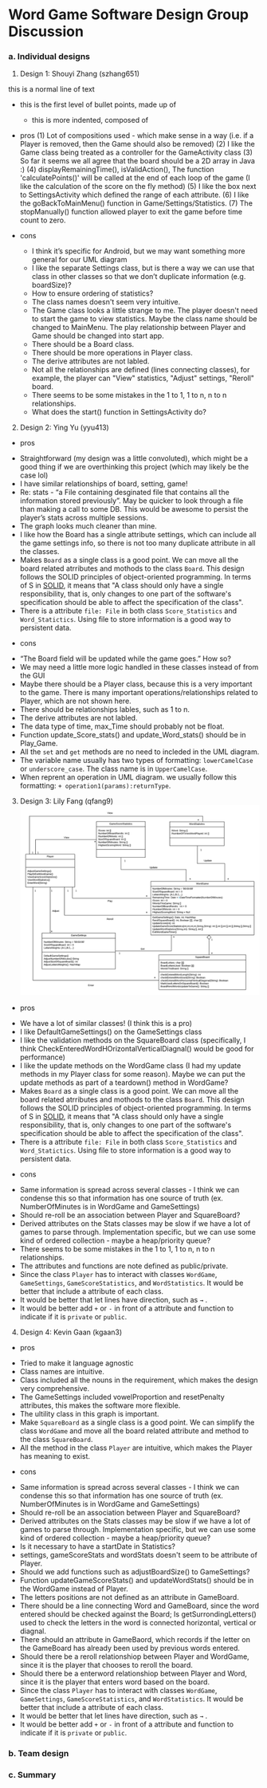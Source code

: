 # Word Game Software Design Group Discussion

### a. Individual designs

1. Design 1: Shouyi Zhang (szhang651)

this is a normal line of text
  * this is the first level of bullet points, made up of
    * this is more indented, composed of 

* pros
(1) Lot of compositions used - which make sense in a way (i.e. if a Player is removed, then the Game should also be removed)
(2) I like the Game class being treated as a controller for the GameActivity class
(3) So far it seems we all agree that the board should be a 2D array in Java :)
(4) displayRemainingTime(), isValidAction(), The function 'calculatePoints()' will be called at the end of each loop of the game (I like the calculation of the score on the fly method)
(5) I like the box next to SettingsActivity which defined the range of each attribute.
(6) I like the goBackToMainMenu() function in Game/Settings/Statistics.
(7) The stopManually() function allowed player to exit the game before time count to zero.

* cons
  * I think it’s specific for Android, but we may want something more general for our UML diagram
  * I like the separate Settings class, but is there a way we can use that class in other classes so that we don’t duplicate information (e.g. boardSize)?
  * How to ensure ordering of statistics?
  * The class names doesn't seem very intuitive.
  * The Game class looks a little strange to me. The player doesn't need to start the game to view statistics. Maybe the class name should be changed to MainMenu. The play relationship between Player and Game should be changed into start app.
  * There should be a Board class.
  * There should be more operations in Player class.
  * The derive attributes are not labled.
  * Not all the relationships are defined (lines connecting classes), for example, the player can "View" statistics, "Adjust" settings, "Reroll" board.
  * There seems to be some mistakes in the 1 to 1, 1 to n, n to n relationships.
  * What does the start() function in SettingsActivity do?


2. Design 2: Ying Yu (yyu413)
* pros
- Straightforward (my design was a little convoluted), which might be a good thing if we are overthinking this project (which may likely be the case lol)
- I have similar relationships of board, setting, game!
- Re: stats - “a File containing desginated file that contains all the information stored previously”. May be quicker to look through a file than making a call to some DB. This would be awesome to persist the player’s stats across multiple sessions.
- The graph looks much cleaner than mine.
- I like how the Board has a single attribute settings, which can include all the game settings info, so there is not too many duplicate attribute in all the classes.
- Makes `Board` as a single class is a good point. We can move all the board related atrributes and mothods to the class `Board`. This design follows the SOLID principles of object-oriented programming. In terms of S in [SOLID](https://en.wikipedia.org/wiki/SOLID), it means that "A class should only have a single responsibility, that is, only changes to one part of the software's specification should be able to affect the specification of the class".
- There is a attribute `file: File` in both class `Score_Statistics` and `Word_Statictics`. Using file to store information is a good way to persistent data.

* cons
- “The Board field will be updated while the game goes.” How so?
- We may need a little more logic handled in these classes instead of from the GUI
- Maybe there should be a Player class, because this is a very important to the game. There is many important operations/relationships related to Player, which are not shown here.
- There should be relationships lables, such as 1 to n.
- The derive attributes are not labled.
- The data type of time, max_Time should probably not be float.
- Function update_Score_stats() and update_Word_stats() should be in Play_Game.
- All the `set` and `get` methods are no need to incleded in the UML diagram.
- The variable name usually has two types of formatting: `lowerCamelCase` or `underscore_case`. The class name is in `UpperCamelCase`.
- When reprent an operation in UML diagram. we usually follow this formatting: `+ operation1(params):returnType`.


3. Design 3: Lily Fang (qfang9)
![image](Design-Lily.png)

* pros
- We have a lot of similar classes! (I think this is a pro)
- I like DefaultGameSettings() on the GameSettings class
- I like the validation methods on the SquareBoard class (specifically, I think CheckEnteredWordHOrizontalVerticalDiagnal() would be good for performance)
- I like the update methods on the WordGame class (I had my update methods in my Player class for some reason). Maybe we can put the update methods as part of a teardown() method in WordGame?
- Makes `Board` as a single class is a good point. We can move all the board related atrributes and mothods to the class `Board`. This design follows the SOLID principles of object-oriented programming. In terms of S in [SOLID](https://en.wikipedia.org/wiki/SOLID), it means that "A class should only have a single responsibility, that is, only changes to one part of the software's specification should be able to affect the specification of the class".
- There is a attribute `file: File` in both class `Score_Statistics` and `Word_Statictics`. Using file to store information is a good way to persistent data.

* cons
- Same information is spread across several classes -  I think we can condense this so that information has one source of truth (ex. NumberOfMinutes is in WordGame and GameSettings) 
- Should re-roll be an association between Player and SquareBoard?
- Derived attributes on the Stats classes may be slow if we have a lot of games to parse through. Implementation specific, but we can use some kind of ordered collection - maybe a heap/priority queue?
- There seems to be some mistakes in the 1 to 1, 1 to n, n to n relationships.
- The attributes and functions are note defined as public/private.
- Since the class `Player` has to interact with classes `WordGame`, `GameSettings`, `GameScoreStatistics`, and `WordStatistics`. It would be better that include a attribute of each class.
- It would be better that let lines have direction, such as `→` .
- It would be better add `+` or `-` in front of a attribute and function to indicate if it is `private` or `public`.

4. Design 4: Kevin Gaan (kgaan3)
* pros
- Tried to make it language agnostic
- Class names are intuitive.
- Class included all the nouns in the requirement, which makes the design very comprehensive.
- The GameSettings included vowelProportion and resetPenalty attributes, this makes the software more flexible.
- The ultility class in this graph is important.
- Make `SquareBoard` as a single class is a good point. We can simplify the class `WordGame` and move all the board related attribute and method to the class `SquareBoard`.
- All the method in the class `Player` are intuitive, which makes the Player has meaning to exist.


* cons
- Same information is spread across several classes -  I think we can condense this so that information has one source of truth (ex. NumberOfMinutes is in WordGame and GameSettings) 
- Should re-roll be an association between Player and SquareBoard?
- Derived attributes on the Stats classes may be slow if we have a lot of games to parse through. Implementation specific, but we can use some kind of ordered collection - maybe a heap/priority queue?
- Is it necessary to have a startDate in Statistics?
- settings, gameScoreStats and wordStats doesn't seem to be attribute of Player.
- Should we add functions such as adjustBoardSize() to GameSettings?
- Function updateGameScoreStats() and updateWordStats() should be in the WordGame instead of Player.
- The letters positions are not defined as an attribute in GameBoard.
- There should be a line connecting Word and GameBoard, since the word entered should be checked against the Board; Is getSurrondingLetters() used to check the letters in the word is connected horizontal, vertical or diagnal.
- There should an attribute in GameBaord, which records if the letter on the GameBoard has already been used by previous words entered.
- Should there be a reroll relationshiop between Player and WordGame, since it is the player that chooses to reroll the board.
- Should there be a enterword relationshiop between Player and Word, since it is the player that enters word based on the board.
- Since the class `Player` has to interact with classes `WordGame`, `GameSettings`, `GameScoreStatistics`, and `WordStatistics`. It would be better that include a attribute of each class.
- It would be better that let lines have direction, such as `→` .
- It would be better add `+` or `-` in front of a attribute and function to indicate if it is `private` or `public`.


### b. Team design
### c. Summary

